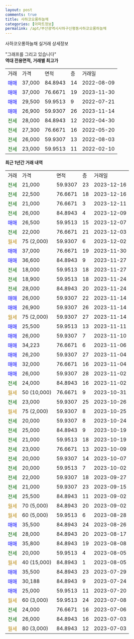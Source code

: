 ```yaml
---
layout: post
comments: true
title: 사하코오롱하늘채
categories: [아파트정보]
permalink: /apt/부산광역시사하구신평동사하코오롱하늘채
---
```


사하코오롱하늘채 실거래 상세정보

<script type="text/javascript">
  google.charts.load('current', {'packages':['line', 'corechart']});
  google.charts.setOnLoadCallback(drawChart);

  function drawChart() {
    var data = new google.visualization.DataTable();
    data.addColumn('date', '거래일');
    data.addColumn('number', "매매");
    data.addColumn('number', "전세");
    data.addColumn('number', "전매");

    data.addRows([[new Date(Date.parse("2023-12-16")), null, 21000, null], [new Date(Date.parse("2023-12-16")), null, 22500, null], [new Date(Date.parse("2023-12-11")), null, 21000, null], [new Date(Date.parse("2023-12-09")), null, 26000, null], [new Date(Date.parse("2023-12-07")), 26500, null, null], [new Date(Date.parse("2023-12-03")), null, 22000, null], [new Date(Date.parse("2023-12-02")), null, null, null], [new Date(Date.parse("2023-11-30")), 37000, null, null], [new Date(Date.parse("2023-11-27")), 36600, null, null], [new Date(Date.parse("2023-11-27")), null, 18000, null], [new Date(Date.parse("2023-11-24")), null, 18900, null], [new Date(Date.parse("2023-11-24")), null, 28000, null], [new Date(Date.parse("2023-11-14")), 26000, null, null], [new Date(Date.parse("2023-11-14")), 26900, null, null], [new Date(Date.parse("2023-11-14")), null, null, null], [new Date(Date.parse("2023-11-11")), 25500, null, null], [new Date(Date.parse("2023-11-10")), 26000, null, null], [new Date(Date.parse("2023-11-06")), 34223, null, null], [new Date(Date.parse("2023-11-04")), 26200, null, null], [new Date(Date.parse("2023-11-04")), 32000, null, null], [new Date(Date.parse("2023-11-02")), 26000, null, null], [new Date(Date.parse("2023-11-02")), null, 24000, null], [new Date(Date.parse("2023-10-31")), null, null, null], [new Date(Date.parse("2023-10-26")), null, 23000, null], [new Date(Date.parse("2023-10-25")), null, null, null], [new Date(Date.parse("2023-10-24")), null, 20000, null], [new Date(Date.parse("2023-10-19")), null, 25000, null], [new Date(Date.parse("2023-10-19")), null, 21000, null], [new Date(Date.parse("2023-10-09")), null, 23000, null], [new Date(Date.parse("2023-10-07")), null, 20000, null], [new Date(Date.parse("2023-10-02")), null, 20000, null], [new Date(Date.parse("2023-09-27")), null, 22000, null], [new Date(Date.parse("2023-09-15")), null, 21000, null], [new Date(Date.parse("2023-09-02")), null, 25500, null], [new Date(Date.parse("2023-09-02")), null, null, null], [new Date(Date.parse("2023-08-28")), null, null, null], [new Date(Date.parse("2023-08-26")), 35500, null, null], [new Date(Date.parse("2023-08-17")), null, 28000, null], [new Date(Date.parse("2023-08-08")), 35800, null, null], [new Date(Date.parse("2023-08-05")), null, 20000, null], [new Date(Date.parse("2023-08-05")), null, null, null], [new Date(Date.parse("2023-07-29")), 35500, null, null], [new Date(Date.parse("2023-07-24")), 30188, null, null], [new Date(Date.parse("2023-07-20")), 25000, null, null], [new Date(Date.parse("2023-07-08")), null, null, null], [new Date(Date.parse("2023-07-06")), null, 24000, null], [new Date(Date.parse("2023-07-03")), null, 26000, null], [new Date(Date.parse("2023-07-03")), null, null, null]]);

    var options = {
      hAxis: {
        format: 'yyyy/MM/dd'
      },    
      lineWidth: 0,
      pointsVisible: true,    
      title: '최근 1년간 유형별 실거래가 분포',
      legend: { position: 'bottom' }
    };

    var formatter = new google.visualization.NumberFormat({pattern:'###,###'} );
    formatter.format(data, 1);
    formatter.format(data, 2);
    
    setTimeout(function() {
        var chart = new google.visualization.LineChart(document.getElementById('columnchart_material'));
        chart.draw(data, (options));
        document.getElementById('loading').style.display = 'none';
    }, 200);
  }
</script>


<div id="loading" style="z-index:20; display: block; margin-left: 0px">"그래프를 그리고 있습니다"</div>
<div id="columnchart_material" style="width: 95%; margin-left: 0px; display: block"></div>
<!-- contents start -->
<b>역대 전용면적, 거래별 최고가</b>
<table class="sortable">
    <tr>
      <td>거래</td>
      <td>가격</td>
      <td>면적</td>
      <td>층</td>
      <td>거래일</td>
    </tr>
        <tr>
          <td><a style="color: blue">매매</a></td>
          <td>37,000</td>
          <td>84.8943</td>
          <td>14</td>
          <td>2022-08-09</td>
        </tr>            <tr>
          <td><a style="color: blue">매매</a></td>
          <td>37,000</td>
          <td>76.6671</td>
          <td>19</td>
          <td>2023-11-30</td>
        </tr>            <tr>
          <td><a style="color: blue">매매</a></td>
          <td>29,500</td>
          <td>59.9513</td>
          <td>9</td>
          <td>2022-07-21</td>
        </tr>            <tr>
          <td><a style="color: blue">매매</a></td>
          <td>26,900</td>
          <td>59.9307</td>
          <td>26</td>
          <td>2023-11-14</td>
        </tr>        
        <tr>
              <td><a style="color: darkgreen">전세</a></td>
              <td>28,000</td>
              <td>84.8943</td>
              <td>12</td>
              <td>2022-04-30</td>
            </tr>            <tr>
              <td><a style="color: darkgreen">전세</a></td>
              <td>27,300</td>
              <td>76.6671</td>
              <td>16</td>
              <td>2022-05-20</td>
            </tr>            <tr>
              <td><a style="color: darkgreen">전세</a></td>
              <td>26,000</td>
              <td>59.9307</td>
              <td>13</td>
              <td>2022-08-03</td>
            </tr>            <tr>
              <td><a style="color: darkgreen">전세</a></td>
              <td>23,000</td>
              <td>59.9513</td>
              <td>11</td>
              <td>2022-02-10</td>
            </tr>        
    
</table>

<b>최근 1년간 거래 내역</b>

<table class="sortable">
    <tr>
      <td>거래</td>
      <td>가격</td>
      <td>면적</td>
      <td>층</td>
      <td>거래일</td>
    </tr>
    <tr>
      <td><a style="color: darkgreen">전세</a></td>
      <td>21,000</td>
      <td>59.9307</td>
      <td>23</td>
      <td>2023-12-16</td>
    </tr>          <tr>
      <td><a style="color: darkgreen">전세</a></td>
      <td>22,500</td>
      <td>76.6671</td>
      <td>18</td>
      <td>2023-12-16</td>
    </tr>          <tr>
      <td><a style="color: darkgreen">전세</a></td>
      <td>21,000</td>
      <td>76.6671</td>
      <td>3</td>
      <td>2023-12-11</td>
    </tr>          <tr>
      <td><a style="color: darkgreen">전세</a></td>
      <td>26,000</td>
      <td>84.8943</td>
      <td>4</td>
      <td>2023-12-09</td>
    </tr>          <tr>
      <td><a style="color: blue">매매</a></td>
      <td>26,500</td>
      <td>59.9513</td>
      <td>15</td>
      <td>2023-12-07</td>
    </tr>          <tr>
      <td><a style="color: darkgreen">전세</a></td>
      <td>22,000</td>
      <td>76.6671</td>
      <td>21</td>
      <td>2023-12-03</td>
    </tr>          <tr>
      <td><a style="color: darkgoldenrod">월세</a></td>
      <td>75 (2,000)</td>
      <td>59.9307</td>
      <td>6</td>
      <td>2023-12-02</td>
    </tr>          <tr>
      <td><a style="color: blue">매매</a></td>
      <td>37,000</td>
      <td>76.6671</td>
      <td>19</td>
      <td>2023-11-30</td>
    </tr>          <tr>
      <td><a style="color: blue">매매</a></td>
      <td>36,600</td>
      <td>84.8943</td>
      <td>9</td>
      <td>2023-11-27</td>
    </tr>          <tr>
      <td><a style="color: darkgreen">전세</a></td>
      <td>18,000</td>
      <td>59.9513</td>
      <td>18</td>
      <td>2023-11-27</td>
    </tr>          <tr>
      <td><a style="color: darkgreen">전세</a></td>
      <td>18,900</td>
      <td>59.9513</td>
      <td>18</td>
      <td>2023-11-24</td>
    </tr>          <tr>
      <td><a style="color: darkgreen">전세</a></td>
      <td>28,000</td>
      <td>84.8943</td>
      <td>20</td>
      <td>2023-11-24</td>
    </tr>          <tr>
      <td><a style="color: blue">매매</a></td>
      <td>26,000</td>
      <td>59.9307</td>
      <td>22</td>
      <td>2023-11-14</td>
    </tr>          <tr>
      <td><a style="color: blue">매매</a></td>
      <td>26,900</td>
      <td>59.9307</td>
      <td>26</td>
      <td>2023-11-14</td>
    </tr>          <tr>
      <td><a style="color: darkgoldenrod">월세</a></td>
      <td>75 (2,000)</td>
      <td>59.9307</td>
      <td>27</td>
      <td>2023-11-14</td>
    </tr>          <tr>
      <td><a style="color: blue">매매</a></td>
      <td>25,500</td>
      <td>59.9513</td>
      <td>13</td>
      <td>2023-11-11</td>
    </tr>          <tr>
      <td><a style="color: blue">매매</a></td>
      <td>26,000</td>
      <td>59.9307</td>
      <td>7</td>
      <td>2023-11-10</td>
    </tr>          <tr>
      <td><a style="color: blue">매매</a></td>
      <td>34,223</td>
      <td>76.6671</td>
      <td>6</td>
      <td>2023-11-06</td>
    </tr>          <tr>
      <td><a style="color: blue">매매</a></td>
      <td>26,200</td>
      <td>59.9307</td>
      <td>27</td>
      <td>2023-11-04</td>
    </tr>          <tr>
      <td><a style="color: blue">매매</a></td>
      <td>32,000</td>
      <td>76.6671</td>
      <td>16</td>
      <td>2023-11-04</td>
    </tr>          <tr>
      <td><a style="color: blue">매매</a></td>
      <td>26,000</td>
      <td>59.9307</td>
      <td>28</td>
      <td>2023-11-02</td>
    </tr>          <tr>
      <td><a style="color: darkgreen">전세</a></td>
      <td>24,000</td>
      <td>84.8943</td>
      <td>16</td>
      <td>2023-11-02</td>
    </tr>          <tr>
      <td><a style="color: darkgoldenrod">월세</a></td>
      <td>50 (10,000)</td>
      <td>76.6671</td>
      <td>9</td>
      <td>2023-10-31</td>
    </tr>          <tr>
      <td><a style="color: darkgreen">전세</a></td>
      <td>23,000</td>
      <td>59.9307</td>
      <td>25</td>
      <td>2023-10-26</td>
    </tr>          <tr>
      <td><a style="color: darkgoldenrod">월세</a></td>
      <td>75 (2,000)</td>
      <td>59.9307</td>
      <td>8</td>
      <td>2023-10-25</td>
    </tr>          <tr>
      <td><a style="color: darkgreen">전세</a></td>
      <td>20,000</td>
      <td>59.9307</td>
      <td>8</td>
      <td>2023-10-24</td>
    </tr>          <tr>
      <td><a style="color: darkgreen">전세</a></td>
      <td>25,000</td>
      <td>84.8943</td>
      <td>9</td>
      <td>2023-10-19</td>
    </tr>          <tr>
      <td><a style="color: darkgreen">전세</a></td>
      <td>21,000</td>
      <td>59.9513</td>
      <td>18</td>
      <td>2023-10-19</td>
    </tr>          <tr>
      <td><a style="color: darkgreen">전세</a></td>
      <td>23,000</td>
      <td>76.6671</td>
      <td>13</td>
      <td>2023-10-09</td>
    </tr>          <tr>
      <td><a style="color: darkgreen">전세</a></td>
      <td>20,000</td>
      <td>59.9307</td>
      <td>14</td>
      <td>2023-10-07</td>
    </tr>          <tr>
      <td><a style="color: darkgreen">전세</a></td>
      <td>20,000</td>
      <td>59.9513</td>
      <td>7</td>
      <td>2023-10-02</td>
    </tr>          <tr>
      <td><a style="color: darkgreen">전세</a></td>
      <td>22,000</td>
      <td>59.9307</td>
      <td>18</td>
      <td>2023-09-27</td>
    </tr>          <tr>
      <td><a style="color: darkgreen">전세</a></td>
      <td>21,000</td>
      <td>59.9307</td>
      <td>23</td>
      <td>2023-09-15</td>
    </tr>          <tr>
      <td><a style="color: darkgreen">전세</a></td>
      <td>25,500</td>
      <td>84.8943</td>
      <td>11</td>
      <td>2023-09-02</td>
    </tr>          <tr>
      <td><a style="color: darkgoldenrod">월세</a></td>
      <td>70 (5,000)</td>
      <td>84.8943</td>
      <td>20</td>
      <td>2023-09-02</td>
    </tr>          <tr>
      <td><a style="color: darkgoldenrod">월세</a></td>
      <td>60 (5,000)</td>
      <td>59.9513</td>
      <td>6</td>
      <td>2023-08-28</td>
    </tr>          <tr>
      <td><a style="color: blue">매매</a></td>
      <td>35,500</td>
      <td>84.8943</td>
      <td>24</td>
      <td>2023-08-26</td>
    </tr>          <tr>
      <td><a style="color: darkgreen">전세</a></td>
      <td>28,000</td>
      <td>84.8943</td>
      <td>20</td>
      <td>2023-08-17</td>
    </tr>          <tr>
      <td><a style="color: blue">매매</a></td>
      <td>35,800</td>
      <td>84.8943</td>
      <td>19</td>
      <td>2023-08-08</td>
    </tr>          <tr>
      <td><a style="color: darkgreen">전세</a></td>
      <td>20,000</td>
      <td>59.9513</td>
      <td>4</td>
      <td>2023-08-05</td>
    </tr>          <tr>
      <td><a style="color: darkgoldenrod">월세</a></td>
      <td>40 (15,000)</td>
      <td>84.8943</td>
      <td>1</td>
      <td>2023-08-05</td>
    </tr>          <tr>
      <td><a style="color: blue">매매</a></td>
      <td>35,500</td>
      <td>84.8943</td>
      <td>23</td>
      <td>2023-07-29</td>
    </tr>          <tr>
      <td><a style="color: blue">매매</a></td>
      <td>30,188</td>
      <td>84.8943</td>
      <td>9</td>
      <td>2023-07-24</td>
    </tr>          <tr>
      <td><a style="color: blue">매매</a></td>
      <td>25,000</td>
      <td>59.9513</td>
      <td>11</td>
      <td>2023-07-20</td>
    </tr>          <tr>
      <td><a style="color: darkgoldenrod">월세</a></td>
      <td>60 (3,000)</td>
      <td>59.9513</td>
      <td>24</td>
      <td>2023-07-08</td>
    </tr>          <tr>
      <td><a style="color: darkgreen">전세</a></td>
      <td>24,000</td>
      <td>76.6671</td>
      <td>16</td>
      <td>2023-07-06</td>
    </tr>          <tr>
      <td><a style="color: darkgreen">전세</a></td>
      <td>26,000</td>
      <td>84.8943</td>
      <td>16</td>
      <td>2023-07-03</td>
    </tr>          <tr>
      <td><a style="color: darkgoldenrod">월세</a></td>
      <td>80 (3,000)</td>
      <td>84.8943</td>
      <td>12</td>
      <td>2023-07-03</td>
    </tr>      </table>
<!-- contents end -->    

